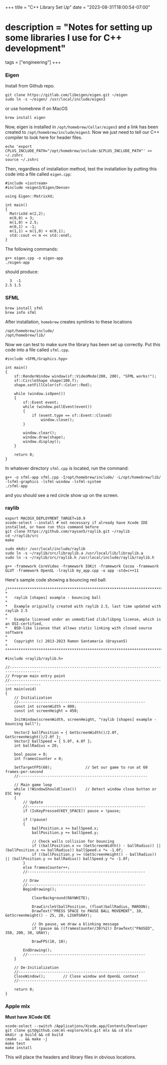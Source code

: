 +++
title = "C++ Library Set Up"
date = "2023-08-31T18:00:54-07:00"
# description = "Notes for setting up some libraries I use for C++ development"

tags = ["engineering"]
+++

<h3>
Eigen
</h3>

Install from Github repo.

```
git clone https://gitlab.com/libeigen/eigen.git ~/eigen
sudo ln -s ~/eigen/ /usr/local/include/eigen3
```

or use homebrew if on MacOS

```
brew install eigen
```

Now, eigen is installed in `/opt/homebrew/Cellar/eigen3` and a link has been created to `/opt/homebrew/include/eigen3`. Now we just need to tell our C++ compiler to look here for header files.

```
echo 'export CPLUS_INCLUDE_PATH="/opt/homebrew/include:$CPLUS_INCLUDE_PATH"' >> ~/.zshrc
source ~/.zshrc
```


Then, regardless of installation method, test the installation by putting this code into a file called `eigen.cpp`:

```
#include <iostream>
#include <eigen3/Eigen/Dense>
 
using Eigen::MatrixXd;
 
int main()
{
  MatrixXd m(2,2);
  m(0,0) = 3;
  m(1,0) = 2.5;
  m(0,1) = -1;
  m(1,1) = m(1,0) + m(0,1);
  std::cout << m << std::endl;
}
```


The following commands:

```
g++ eigen.cpp -o eigen-app
./eigen-app
```

should produce:

```
  3  -1
2.5 1.5
```


<h3>
SFML
</h3>

```
brew install sfml
brew info sfml
```


After installation, `homebrew` creates symlinks to these locations

```
/opt/homebrew/include/
/opt/homebrew/lib/
```


Now we can test to make sure the library has been set up correctly. Put this code into a file called `sfml.cpp`.

```
#include <SFML/Graphics.hpp>

int main()
{
    sf::RenderWindow window(sf::VideoMode(200, 200), "SFML works!");
    sf::CircleShape shape(100.f);
    shape.setFillColor(sf::Color::Red);

    while (window.isOpen())
    {
        sf::Event event;
        while (window.pollEvent(event))
        {
            if (event.type == sf::Event::Closed)
                window.close();
        }

        window.clear();
        window.draw(shape);
        window.display();
    }

    return 0;
}
```

In whatever directory `sfml.cpp` is located, run the command:

```
g++ -o sfml-app sfml.cpp -I/opt/homebrew/include/ -L/opt/homebrew/lib/ -lsfml-graphics -lsfml-window -lsfml-system
./sfml-app
```

and you should see a red circle show up on the screen.


<h3>
raylib
</h3>

```
export MACOSX_DEPLOYMENT_TARGET=10.9
xcode-select --install # not necessary if already have Xcode IDE installed, or have run this command before
git clone https://github.com/raysan5/raylib.git ~/raylib
cd ~/raylib/src
make

sudo mkdir /usr/local/include/raylib
sudo ln -s ~/raylib/src/libraylib.a /usr/local/lib/libraylib.a
sudo ln -s ~/raylib/src/raylib.h /usr/local/include/raylib/raylib.h
```


```
g++ -framework CoreVideo -framework IOKit -framework Cocoa -framework GLUT -framework OpenGL -lraylib my_app.cpp -o app -std=c++11
```


Here's sample code showing a bouncing red ball:

```
/*******************************************************************************************
*
*   raylib [shapes] example - bouncing ball
*
*   Example originally created with raylib 2.5, last time updated with raylib 2.5
*
*   Example licensed under an unmodified zlib/libpng license, which is an OSI-certified,
*   BSD-like license that allows static linking with closed source software
*
*   Copyright (c) 2013-2023 Ramon Santamaria (@raysan5)
*
********************************************************************************************/

#include <raylib/raylib.h>

//------------------------------------------------------------------------------------
// Program main entry point
//------------------------------------------------------------------------------------
int main(void)
{
    // Initialization
    //---------------------------------------------------------
    const int screenWidth = 800;
    const int screenHeight = 450;

    InitWindow(screenWidth, screenHeight, "raylib [shapes] example - bouncing ball");

    Vector2 ballPosition = { GetScreenWidth()/2.0f, GetScreenHeight()/2.0f };
    Vector2 ballSpeed = { 5.0f, 4.0f };
    int ballRadius = 20;

    bool pause = 0;
    int framesCounter = 0;

    SetTargetFPS(60);               // Set our game to run at 60 frames-per-second
    //----------------------------------------------------------

    // Main game loop
    while (!WindowShouldClose())    // Detect window close button or ESC key
    {
        // Update
        //-----------------------------------------------------
        if (IsKeyPressed(KEY_SPACE)) pause = !pause;

        if (!pause)
        {
            ballPosition.x += ballSpeed.x;
            ballPosition.y += ballSpeed.y;

            // Check walls collision for bouncing
            if ((ballPosition.x >= (GetScreenWidth() - ballRadius)) || (ballPosition.x <= ballRadius)) ballSpeed.x *= -1.0f;
            if ((ballPosition.y >= (GetScreenHeight() - ballRadius)) || (ballPosition.y <= ballRadius)) ballSpeed.y *= -1.0f;
        }
        else framesCounter++;
        //-----------------------------------------------------

        // Draw
        //-----------------------------------------------------
        BeginDrawing();

            ClearBackground(RAYWHITE);

            DrawCircleV(ballPosition, (float)ballRadius, MAROON);
            DrawText("PRESS SPACE to PAUSE BALL MOVEMENT", 10, GetScreenHeight() - 25, 20, LIGHTGRAY);

            // On pause, we draw a blinking message
            if (pause && ((framesCounter/30)%2)) DrawText("PAUSED", 350, 200, 30, GRAY);

            DrawFPS(10, 10);

        EndDrawing();
        //-----------------------------------------------------
    }

    // De-Initialization
    //---------------------------------------------------------
    CloseWindow();        // Close window and OpenGL context
    //----------------------------------------------------------

    return 0;
}
```


<h3>
Apple mlx
</h3>

**Must have XCode IDE**

```
xcode-select --switch /Applications/Xcode.app/Contents/Developer
git clone git@github.com:ml-explore/mlx.git mlx && cd mlx
mkdir -p build && cd build
cmake .. && make -j
make test
make install
```

This will place the headers and library files in obvious locations.
